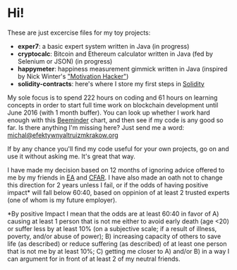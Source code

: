 # Hi!
These are just excercise files for my toy projects:

- **exper7**: a basic expert system written in Java (in progress)
- **cryptocalc**: Bitcoin and Ethereum calculator written in Java (fed by Selenium or JSON) (in progress)
- **happymeter**: happiness measurement gimmick written in Java (inspired by Nick Winter's ["Motivation Hacker"])
- **solidity-contracts**: here's where I store my first steps in [Solidity]

My sole focus is to spend 222 hours on coding and 61 hours on learning concepts in order to start full time work on blockchain development until June 2016 (with 1 month buffer). You can look up whether I work hard enough with this [Beeminder] chart, and then see if my code is any good so far. Is there anything I'm missing here? Just send me a word: michal@efektywnyaltruizmkrakow.org

If by any chance you'll find my code useful for your own projects, go on and use it without asking me. It's great that way.

I have made my decision based on 12 months of ignoring advice offered to me by my friends in [EA] and [CFAR]. I have also made an oath not to change this direction for 2 years unless I fail, or if the odds of having positive impact* will fall below 60:40, based on oppinion of at least 2 trusted experts (one of whom is my future employer).

*By positive Impact I mean that the odds are at least 60:40 in favor of A) causing at least 1 person that is not me either to avoid early death (age <20) or suffer less by at least 10% (on a subjective scale; if a result of illness, poverty, and/or abuse of power); B) increasing capacity of others to save life (as described) or reduce suffering (as described) of at least one person that is not me by at least 10%; C) getting me closer to A) and/or B) in a way I can argument for in front of at least 2 of my neutral friends.

[Beeminder]: https://www.beeminder.com/michal_t/goals/code
[EA]: http://www.effectivealtruism.org
["Motivation Hacker"]: http://www.nickwinter.net/the-motivation-hacker
[CFAR]: http://rationality.org/
[Solidity]: https://solidity.readthedocs.org/en/latest/
